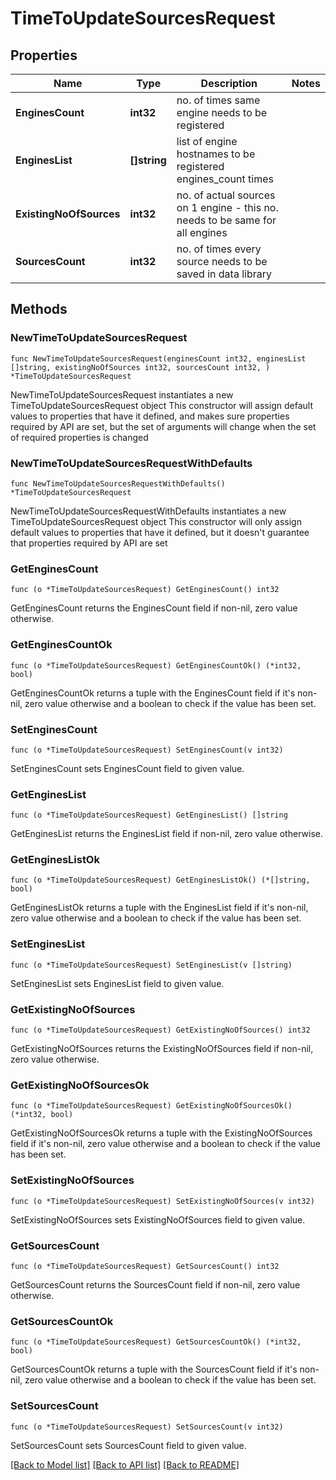 # TimeToUpdateSourcesRequest

## Properties

Name | Type | Description | Notes
------------ | ------------- | ------------- | -------------
**EnginesCount** | **int32** | no. of times same engine needs to be registered | 
**EnginesList** | **[]string** | list of engine hostnames to be registered engines_count times | 
**ExistingNoOfSources** | **int32** | no. of actual sources on 1 engine - this no. needs to be same for all engines | 
**SourcesCount** | **int32** | no. of times every source needs to be saved in data library | 

## Methods

### NewTimeToUpdateSourcesRequest

`func NewTimeToUpdateSourcesRequest(enginesCount int32, enginesList []string, existingNoOfSources int32, sourcesCount int32, ) *TimeToUpdateSourcesRequest`

NewTimeToUpdateSourcesRequest instantiates a new TimeToUpdateSourcesRequest object
This constructor will assign default values to properties that have it defined,
and makes sure properties required by API are set, but the set of arguments
will change when the set of required properties is changed

### NewTimeToUpdateSourcesRequestWithDefaults

`func NewTimeToUpdateSourcesRequestWithDefaults() *TimeToUpdateSourcesRequest`

NewTimeToUpdateSourcesRequestWithDefaults instantiates a new TimeToUpdateSourcesRequest object
This constructor will only assign default values to properties that have it defined,
but it doesn't guarantee that properties required by API are set

### GetEnginesCount

`func (o *TimeToUpdateSourcesRequest) GetEnginesCount() int32`

GetEnginesCount returns the EnginesCount field if non-nil, zero value otherwise.

### GetEnginesCountOk

`func (o *TimeToUpdateSourcesRequest) GetEnginesCountOk() (*int32, bool)`

GetEnginesCountOk returns a tuple with the EnginesCount field if it's non-nil, zero value otherwise
and a boolean to check if the value has been set.

### SetEnginesCount

`func (o *TimeToUpdateSourcesRequest) SetEnginesCount(v int32)`

SetEnginesCount sets EnginesCount field to given value.


### GetEnginesList

`func (o *TimeToUpdateSourcesRequest) GetEnginesList() []string`

GetEnginesList returns the EnginesList field if non-nil, zero value otherwise.

### GetEnginesListOk

`func (o *TimeToUpdateSourcesRequest) GetEnginesListOk() (*[]string, bool)`

GetEnginesListOk returns a tuple with the EnginesList field if it's non-nil, zero value otherwise
and a boolean to check if the value has been set.

### SetEnginesList

`func (o *TimeToUpdateSourcesRequest) SetEnginesList(v []string)`

SetEnginesList sets EnginesList field to given value.


### GetExistingNoOfSources

`func (o *TimeToUpdateSourcesRequest) GetExistingNoOfSources() int32`

GetExistingNoOfSources returns the ExistingNoOfSources field if non-nil, zero value otherwise.

### GetExistingNoOfSourcesOk

`func (o *TimeToUpdateSourcesRequest) GetExistingNoOfSourcesOk() (*int32, bool)`

GetExistingNoOfSourcesOk returns a tuple with the ExistingNoOfSources field if it's non-nil, zero value otherwise
and a boolean to check if the value has been set.

### SetExistingNoOfSources

`func (o *TimeToUpdateSourcesRequest) SetExistingNoOfSources(v int32)`

SetExistingNoOfSources sets ExistingNoOfSources field to given value.


### GetSourcesCount

`func (o *TimeToUpdateSourcesRequest) GetSourcesCount() int32`

GetSourcesCount returns the SourcesCount field if non-nil, zero value otherwise.

### GetSourcesCountOk

`func (o *TimeToUpdateSourcesRequest) GetSourcesCountOk() (*int32, bool)`

GetSourcesCountOk returns a tuple with the SourcesCount field if it's non-nil, zero value otherwise
and a boolean to check if the value has been set.

### SetSourcesCount

`func (o *TimeToUpdateSourcesRequest) SetSourcesCount(v int32)`

SetSourcesCount sets SourcesCount field to given value.



[[Back to Model list]](../README.md#documentation-for-models) [[Back to API list]](../README.md#documentation-for-api-endpoints) [[Back to README]](../README.md)


